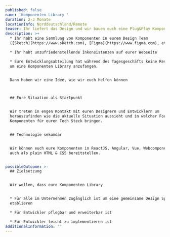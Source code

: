```yaml
---
published: false
name: 'Komponenten Library '
duration: 2-3 Monate
locationInfo: Norddeutschland/Remote
teaser: Ihr liefert das Design und wir bauen euch eine Plug&Play Komponenten Library
description: >+
  * Ihr habt eine Sammlung von Komponenten in eurem Design Team
  ([Sketch](https://www.sketch.com), [Figma](https://www.figma.com), etc..)

  * Ihr habt unzufriedenstellende Inkonsistenzen auf eurer Webseite

  * Eure Entwicklungsabteilung hat während des Tagesgeschäfts keine Ressourcen
  um eine Komponenten Library anzufangen.


  Dann haben wir eine Idee, wie wir euch helfen können



  ## Eure Situation als Startpunkt


  Wir treten in engen Kontakt mit euren Designern und Entwicklern um
  herauszufinden wie die aktuelle Situation aussieht und in welcher Form wir die
  Komponenten für euren Tech Steck bringen.


  ## Technologie sekundär


  Wir können euch eure Komponenten in ReactJS, Angular, Vue, Webcomponents oder
  auch als plain HTML & CSS bereitstellen.


possibleOutcome: >-
  ## Zielsetzung


  Wir wollen, dass eure Komponenten Library 


  * Für alle im Unternehmen zugänglich ist um eine gemeinsame Design Sprache zu
  etablieren

  * Für Entwickler pflegbar und erweiterbar ist

  * Für Entwickler leicht zu implementieren ist
additionalInformation: ''
---
```



